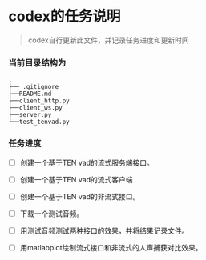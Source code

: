 # codex的任务说明

> codex自行更新此文件，并记录任务进度和更新时间

### 当前目录结构为

```
.
├── .gitignore
├──README.md
├──client_http.py
├──client_ws.py
├──server.py
└──test_tenvad.py
```

### 任务进度

- [ ] 创建一个基于TEN vad的流式服务端接口。
- [ ] 创建一个基于TEN vad的流式客户端
- [ ] 创建一个基于TEN vad的非流式接口。
- [ ] 下载一个测试音频。
- [ ] 用测试音频测试两种接口的效果，并将结果记录文件。
- [ ] 用matlabplot绘制流式接口和非流式的人声捕获对比效果。


